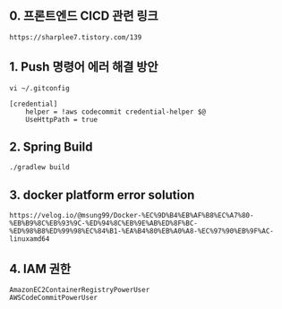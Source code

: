 ## 0. 프론트엔드 CICD 관련 링크
```
https://sharplee7.tistory.com/139
```

## 1. Push 명령어 에러 해결 방안
```
vi ~/.gitconfig 

[credential]
    helper = !aws codecommit credential-helper $@
    UseHttpPath = true
```

## 2. Spring Build
```
./gradlew build
```

## 3. docker platform error solution
```
https://velog.io/@msung99/Docker-%EC%9D%B4%EB%AF%B8%EC%A7%80-%EB%B9%8C%EB%93%9C-%ED%94%8C%EB%9E%AB%ED%8F%BC-%ED%98%B8%ED%99%98%EC%84%B1-%EA%B4%80%EB%A0%A8-%EC%97%90%EB%9F%AC-linuxamd64
```


## 4. IAM 권한
```
AmazonEC2ContainerRegistryPowerUser
AWSCodeCommitPowerUser
```